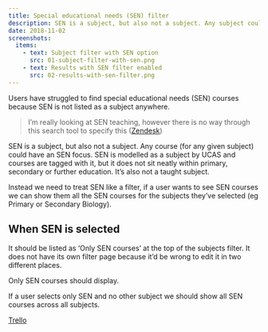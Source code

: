 ```yaml
---
title: Special educational needs (SEN) filter
description: SEN is a subject, but also not a subject. Any subject could have an SEN focus.
date: 2018-11-02
screenshots:
  items:
    - text: Subject filter with SEN option
      src: 01-subject-filter-with-sen.png
    - text: Results with SEN filter enabled
      src: 02-results-with-sen-filter.png
---
```


Users have struggled to find special educational needs (SEN) courses because SEN is not listed as a subject anywhere.

> I’m really looking at SEN teaching, however there is no way through this search tool to specify this ([Zendesk](https://becomingateacher.zendesk.com/agent/tickets/1436))

SEN is a subject, but also not a subject. Any course (for any given subject) could have an SEN focus. SEN is modelled as a subject by UCAS and courses are tagged with it, but it does not sit neatly within primary, secondary or further education. It’s also not a taught subject.

Instead we need to treat SEN like a filter, if a user wants to see SEN courses we can show them all the SEN courses for the subjects they’ve selected (eg Primary or Secondary Biology).

## When SEN is selected

It should be listed as ‘Only SEN courses’ at the top of the subjects filter. It does not have its own filter page because it’d be wrong to edit it in two different places.

Only SEN courses should display.

If a user selects only SEN and no other subject we should show all SEN courses across all subjects.

[Trello](https://trello.com/c/aLZpgfHA/439-design-surface-special-education-needs-sen-in-subject-search)
